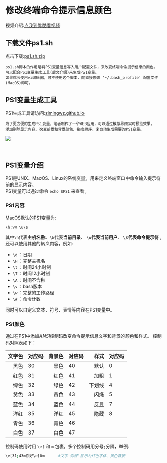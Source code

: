 # 修改终端命令提示信息颜色

视频介绍:[点我到优酷看视频](http://v.youku.com/v_show/id_XMjY3NzA0OTQ0MA==.html)

## 下载文件ps1.sh
点击下载:[ps1.sh.zip](https://github.com/zimingwz/macos_command/raw/master/03_terminal_set_color_ps1/ps1.sh.zip)

	ps1.sh脚本的作用是将PS1变量信息写入用户配置文件，来改变终端命令提示信息的颜色。
	可以配合PS1变量生成工具(后文介绍)来生成PS1变量。
	如果你会使用vi编辑器，可不使用这个脚本，而直接修改 '~/.bash_profile' 配置文件(MacOS)即可。 


## PS1变量生成工具
PS1生成工具请访问:[zimingwz.github.io](https://zimingwz.github.io/)

	为了更方便的生成PS1变量，笔者制作了一个WEB应用，可以通过模拟界面实时预览效果，
	添加删除显示内容、改变前景和背景颜色、拖拽排序，来自动生成需要的PS1变量。

![](https://github.com/zimingwz/web_demo/blob/master/99_static/pic/ps1.jpg)

<br>

## PS1变量介绍

PS1是UNIX、MacOS、Linux的系统变量，用来定义终端窗口中命令输入提示符前的显示内容。<br>
PS1变量可以通过命令 `echo $PS1` 来查看。

### PS1内容
MacOS默认的PS1变量为:

	\h:\W \u\$

其中`\h`代表**主机名称**、`\W`代表**当前目录**、 `\u`**代表当前用户**、 `\$`**代表命令提示符** ,还可以使用其他的转义内容，例如:

* `\d` ：日期
* `\H` ：完整主机名
* `\t` ：时间24小时制
* `\T` ：时间12小时制
* `\A` ：时间不含秒
* `\v` ：bash版本
* `\w` ：完整的工作路径
* `\#` ：命令计数

同时可以自定义文本、符号、表情等内容在PS1变量中。


### PS1颜色
通过在PS1中添加*ANSI*控制码改变命令提示信息文字和背景的颜色和样式。
控制码对照表如下：

|文字色|对应码|背景色|对应码|样式|对应码|
|--:|:--|--:|:--|--:|:--|
|黑色|30|黑色|40|默认|0|
|红色|31|红色|41|加粗|1|
|绿色|32|绿色|42|下划线|4|
|黄色|33|黄色|43|闪烁|5|
|蓝色|34|蓝色|44|反显|7|
|洋红|35|洋红|45|隐藏|8|
|青色|36|青色|46|||
|白色|37|白色|47|||

控制码使用时用 `\e[` 和 `m` 包裹，多个控制码用分号`;`分隔，举例:
```bash
\e[31;43m你好\e[0m      #文字'你好'显示为红色字体、黄色背景
```


















